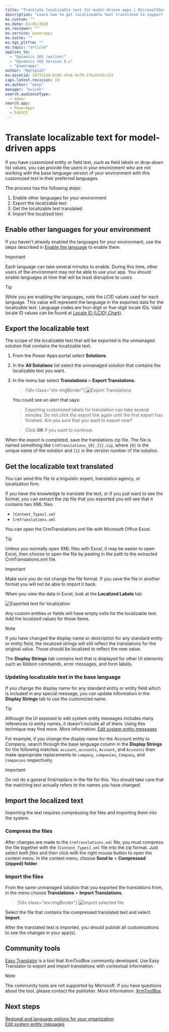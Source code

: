 ```yaml
---
title: "Translate localizable text for model-driven apps | MicrosoftDocs"
description: "Learn how to get localizeable text translated to support multiple languages"
ms.custom: ""
ms.date: 03/05/2020
ms.reviewer: ""
ms.service: powerapps
ms.suite: ""
ms.tgt_pltfrm: ""
ms.topic: "article"
applies_to: 
  - "Dynamics 365 (online)"
  - "Dynamics 365 Version 9.x"
  - "powerapps"
author: "Mattp123"
ms.assetid: 3d77d149-819b-45e6-8e70-1fbe54d5c153
caps.latest.revision: 19
ms.author: "matp"
manager: "kvivek"
search.audienceType: 
  - maker
search.app: 
  - PowerApps
  - D365CE
---
```

# Translate localizable text for model-driven apps

If you have customized entity or field text, such as field labels or drop-down list values, you can provide the users in your environment who are not working with the base language version of your environment with this customized text in their preferred languages. 

The process has the following steps:
1. Enable other languages for your environment
2. Export the localizable text
3. Get the localizable text translated
4. Import the localized text

## Enable other languages for your environment

If you haven't already enabled the languages for your environment, use the steps described in [Enable the language](https://docs.microsoft.com/dynamics365/customer-engagement/admin/enable-languages) to enable them.

> [!IMPORTANT]
> Each language can take several minutes to enable. During this time, other users of the environment may not be able to use your app. You should enable languages at time that will be least disruptive to users.

> [!TIP]
> While you are enabling the languages, note the LCID values used for each language. This value will represent the language in the exported data for the localizable text. Language codes are four-digit or five-digit locale IDs. Valid locale ID values can be found at [Locale ID (LCID) Chart)](https://go.microsoft.com/fwlink/?LinkId=122128).

## Export the localizable text

The scope of the localizable text that will be exported is the unmanaged solution that contains the localizable text.

<!-- [!INCLUDE [cc_navigate-solution-from-powerapps-portal](../../includes/cc_navigate-solution-from-powerapps-portal.md)] -->

1. From the Power Apps portal select **Solutions**.

2. In the **All Solutions** list select the unmanaged solution that contains the localizable text you want.

3. In the menu bar select **Translations** > **Export Translations**. 

    > [!div class="mx-imgBorder"] 
    > ![Export Translations](media/export-localizable-text.png "Export Translations")

    You could see an alert that says:
    > Exporting customized labels for translation can take several minutes. Do not click the export link again until the first export has finished. Are you sure that you want to export now?
    
    > Click **OK** if you want to continue.

When the export is completed, save the translations zip file. The file is named something like `CrmTranslations_{0}_{1}.zip`, where `{0}` is the unique name of the solution and `{1}` is the version number of the solution.

## Get the localizable text translated

You can send this file to a linguistic expert, translation agency, or localization firm.

If you have the knowledge to translate the text, or if you just want to see the format, you can extract the zip file that you exported you will see that it contains two XML files. 
 - `[Content_Types].xml`
 - `CrmTranslations.xml`

You can open the CrmTranslations.xml file with Microsoft Office Excel.

> [!TIP]
> Unless you normally open XML files with Excel, it may be easier to open Excel, then choose to open the file by pasting in the path to the extracted CrmTranslations.xml file.

> [!IMPORTANT]
> Make sure you do not change the file format. If you save the file in another format you will not be able to import it back.

When you view the data in Excel, look at the **Localized Labels** tab.

![Exported text for localization](media/localized-labels-tab-exported-languages.png "Exported text for localization")

Any custom entities or fields will have empty cells for the localizable text. Add the localized values for those items.

> [!NOTE]
> If you have changed the display name or description for any standard entity or entity field, the localized strings will still reflect the translations for the original value. Those should be localized to reflect the new value.

The **Display Strings** tab contains text that is displayed for other UI elements such as Ribbon commands, error messages, and form labels.

### Updating localizable text in the base language

If you change the display name for any standard entity or entity field which is included in any special message, you can update information in the **Display Strings** tab to use the customized name.

> [!TIP]
> Although the UI exposed to edit system entity messages includes many references to entity names, it doesn't include all of them. Using this technique may find more. More information: [Edit system entity messages](../common-data-service/edit-system-entity-messages.md)

For example, if you change the display name for the Account entity to *Company*, search through the base language column in the  **Display Strings** for the following matches: `account`, `accounts`, `Account`, and `Accounts` then make appropriate replacements to `company`, `companies`, `Company`, and `Companies` respectively.

> [!IMPORTANT]
> Do not do a general find/replace in the file for this. You should take care that the matching text actually refers to the names you have changed.


## Import the localized text
Importing the text requires compressing the files and importing them into the system.

### Compress the files

After changes are made to the `CrmTranslations.xml` file, you must compress the file together with the `[Content_Types].xml` file into the zip format. Just select *both files* and then click with the right mouse button to open the context menu. In the context menu, choose **Send to** > **Compressed (zipped) folder**.

### Import the files

From the same unmanaged solution that you exported the translations from, in the menu choose **Translations** > **Import Translations**. 

<!-- ![Import translations](media/import-translations.png) -->

> [!div class="mx-imgBorder"] 
> ![Import selected file](media/import-translated-text-dialog.png "Import localized text")

Select the file that contains the compressed translated text and select **Import**.

After the translated text is imported, you should publish all customizations to see the changes in your app(s).

## Community tools

[Easy Translator](https://www.xrmtoolbox.com/plugins/MsCrmTools.Translator/) is a tool that XrmToolBox community developed. Use Easy Translator to export and import translations with contextual information. 

> [!NOTE]
> The community tools are not supported by Microsoft.
> If you have questions about the tool, please contact the publisher. More Information: [XrmToolBox](https://www.xrmtoolbox.com).


## Next steps
[Regional and language options for your organization](https://docs.microsoft.com/dynamics365/customer-engagement/admin/enable-languages)<br />
[Edit system entity messages](../common-data-service/edit-system-entity-messages.md)
